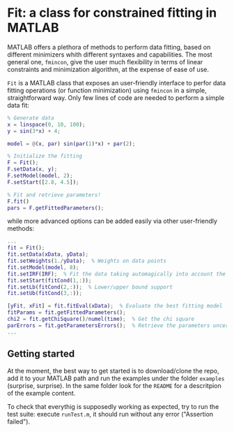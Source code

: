 # Fit: a class for constrained fitting in MATLAB

MATLAB offers a plethora of methods to perform data fitting, based on different minimizers whith different syntaxes and capabilities. The most general one, `fmincon`, give the user much flexibility in terms of linear constraints and minimization algorithm, at the expense of ease of use.

`Fit` is a MATLAB class that exposes an user-friendly interface to perfor data fitting operations (or function minimization) using `fmincon` in a simple, straightforward way.
Only few lines of code are needed to perform a simple data fit:
```MATLAB
% Generate data
x = linspace(0, 10, 100);
y = sin(3*x) + 4;

model = @(x, par) sin(par(1)*x) + par(2);

% Initialize the fitting
F = Fit();
F.setData(x, y);
F.setModel(model, 2);
F.setStart([2.8, 4.5]);

% Fit and retrieve parameters!
F.fit()
pars = F.getFittedParameters();
```
while more advanced options can be added easily via other user-friendly methods:
```MATLAB
...
fit = Fit();
fit.setData(xData, yData);
fit.setWeights(1./yData);  % Weights on data points
fit.setModel(model, 8);
fit.setIRF(IRF);  % Fit the data taking automagically into account the system IRF
fit.setStart(fitCond(1,:));
fit.setLb(fitCond(2,:));  % Lower/upper bound support
fit.setUb(fitCond(3,:));

[yFit, xFit] = fit.fitEval(xData);  % Evaluate the best fitting model
fitParams = fit.getFittedParameters();
chi2 = fit.getChiSquare()/numel(time);  % Get the chi square
parErrors = fit.getParametersErrors();  % Retrieve the parameters uncertainties
...
```

## Getting started

At the moment, the best way to get started is to download/clone the repo, add it to your MATLAB path and run the examples under the folder `examples` (surprise, surprise).
In the same folder look for the `README` for a descritpion of the example content.

To check that everythig is supposedly working as expected, try to run the test suite: execute `runTest.m`, it should run without any error ("Assertion failed").



<!-- ## Content

 * Fit.m
 * fshift.m -->